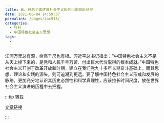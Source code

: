 ```yaml
---
title: 五、开启全面建设社会主义现代化国家新征程
date: 2021-06-04 14:59:37
permalink: /pages/4bc913/
categories:
  - 社科
  - 中国特色社会主义思想
tags:
  - 
---
```



江河万里总有源，树高千尺也有根。习近平总书记指出：“中国特色社会主义不是从天上掉下来的，是党和人民千辛万苦、付出巨大代价取得的根本成就。”中国特色社会主义开创于改革开放新时期，建立在我们党九十多年长期奋斗基础上，而其思想、理论和实践的源头，则可追溯到更远。要了解中国特色社会主义形成和发展的脉络，更加充分地认识其历史必然性和科学真理性，应该拉长时间尺度，放在世界社会主义演进的历程中去把握。

:::tip 转载

[文章链接](http://chuxin.people.cn/n1/2019/0724/c428144-31252234.html)

:::